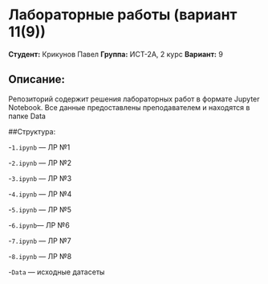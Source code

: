 # Лабораторные работы (вариант 11(9))

**Студент:** Крикунов Павел
**Группа:**  ИСТ-2А, 2 курс
**Вариант:** 9
## Описание:

Репозиторий содержит решения лабораторных работ в формате Jupyter Notebook. Все данные предоставлены преподавателем и находятся в папке Data

##Структура:

-`1.ipynb` — ЛР №1

-`2.ipynb` — ЛР №2

-`3.ipynb` — ЛР №3

-`4.ipynb` — ЛР №4

-`5.ipynb` — ЛР №5

-`6.ipynb`— ЛР №6

-`7.ipynb` — ЛР №7

-`8.ipynb` — ЛР №8

-`Data` — исходные датасеты
